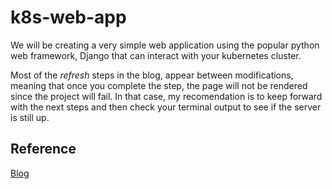 # k8s-web-app
We will be creating a very simple web application using the popular python web framework, Django that can interact with your kubernetes cluster.

Most of the _refresh_ steps in the blog, appear between modifications, meaning that once you complete the step, the page will not be rendered since the project will fail. In that case, my recomendation is to keep forward with the next steps and then check your terminal output to see if the server is still up.

## Reference

[Blog](https://kodekloud.com/blog/python-web-application-kubernetes-cluster/)
